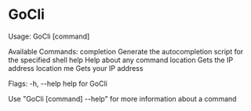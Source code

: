 # GoCli

Usage:
  GoCli [command]

Available Commands:
  completion  Generate the autocompletion script for the specified shell
  help        Help about any command
  location    Gets the IP address location
  me          Gets your IP address

Flags:
  -h, --help   help for GoCli

Use "GoCli [command] --help" for more information about a command
